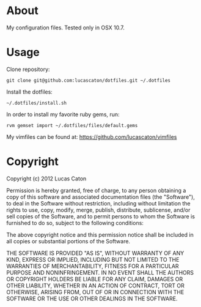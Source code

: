 About
=====

My configuration files. Tested only in OSX 10.7.

Usage
=====

Clone repository:

```shell
git clone git@github.com:lucascaton/dotfiles.git ~/.dotfiles
```

Install the dotfiles:

```shell
~/.dotfiles/install.sh
```

In order to install my favorite ruby gems, run:

```shell
rvm gemset import ~/.dotfiles/files/default.gems
```

My vimfiles can be found at: https://github.com/lucascaton/vimfiles

Copyright
=========

Copyright (c) 2012 Lucas Caton

Permission is hereby granted, free of charge, to any person obtaining a copy of this software and associated documentation files (the "Software"), to deal in the Software without restriction, including without limitation the rights to use, copy, modify, merge, publish, distribute, sublicense, and/or sell copies of the Software, and to permit persons to whom the Software is furnished to do so, subject to the following conditions:

The above copyright notice and this permission notice shall be included in all copies or substantial portions of the Software.

THE SOFTWARE IS PROVIDED "AS IS", WITHOUT WARRANTY OF ANY KIND, EXPRESS OR IMPLIED, INCLUDING BUT NOT LIMITED TO THE WARRANTIES OF MERCHANTABILITY, FITNESS FOR A PARTICULAR PURPOSE AND NONINFRINGEMENT. IN NO EVENT SHALL THE AUTHORS OR COPYRIGHT HOLDERS BE LIABLE FOR ANY CLAIM, DAMAGES OR OTHER LIABILITY, WHETHER IN AN ACTION OF CONTRACT, TORT OR OTHERWISE, ARISING FROM, OUT OF OR IN CONNECTION WITH THE SOFTWARE OR THE USE OR OTHER DEALINGS IN THE SOFTWARE.
